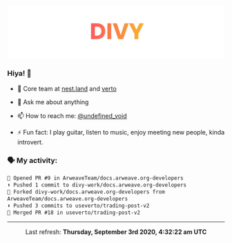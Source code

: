 
![](https://github.com/divy-work/divy-work/raw/master/assets/divy.png)

### Hiya! 👋

- 🔭 Core team at [nest.land](https://github.com/nestdotland/nest.land) and [verto](https://github.com/useverto/verto)

- 💬 Ask me about anything

- 📫 How to reach me: [@undefined_void](https://instagram.com/divy.exe)

- ⚡ Fun fact: I play guitar, listen to music, enjoy meeting new people, kinda introvert.

### 🗣 My activity:

```
💪 Opened PR #9 in ArweaveTeam/docs.arweave.org-developers
⬆️ Pushed 1 commit to divy-work/docs.arweave.org-developers
🍴 Forked divy-work/docs.arweave.org-developers from ArweaveTeam/docs.arweave.org-developers
⬆️ Pushed 3 commits to useverto/trading-post-v2
🎉 Merged PR #18 in useverto/trading-post-v2
```

------------
<p align="center">Last refresh: <b>Thursday, September 3rd 2020, 4:32:22 am UTC</b></p>

